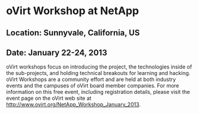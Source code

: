 # oVirt Workshop at NetApp
## Location: Sunnyvale, California, US
## Date: January 22-24, 2013

oVirt workshops focus on introducing the project, the technologies inside of the sub-projects, and holding technical breakouts for learning and hacking. oVirt Workshops are a community effort and are held at both industry events and the campuses of oVirt board member companies. For more information on this free event, including registration details, please visit the event page on the oVirt web site at <http://www.ovirt.org/NetApp_Workshop_January_2013>.
